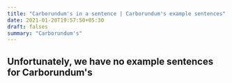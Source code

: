 ```yaml
---
title: "Carborundum's in a sentence | Carborundum's example sentences"
date: 2021-01-20T19:57:50+05:30
draft: falses
summary: "Carborundum's"
---
```

## Unfortunately, we have no example sentences for Carborundum's                 
